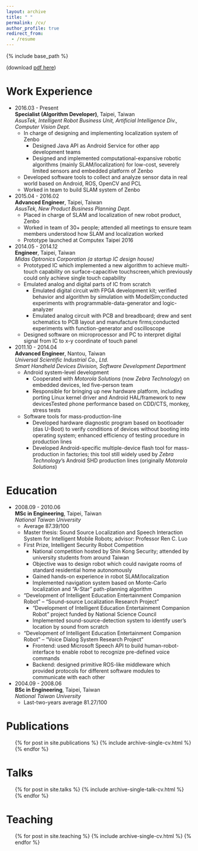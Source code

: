 ```yaml
---
layout: archive
title: " "
permalink: /cv/
author_profile: true
redirect_from:
  - /resume
---
```


{% include base_path %}

(download [pdf here](http://qiao-tw.github.io/files/cv_20171019.pdf))

Work Experience
======
* 2016.03 - Present  
  __Specialist (Algorithm Developer)__, Taipei, Taiwan  
  _AsusTek, Intelligent Robot Business Unit, Artificial Intelligence Div., Computer Vision Dept._
  * In charge of designing and implementing localization system of Zenbo
    * Designed Java API as Android Service for other app development teams
    * Designed and implemented computational-expansive robotic algorithms (mainly SLAM/localization) for low-cost, severely limited sensors and embedded platform of Zenbo
  * Developed software tools to collect and analyze sensor data in real world based on Android, ROS, OpenCV and PCL
  * Worked in team to build SLAM system of Zenbo
* 2015.04 - 2016.02  
  __Advanced Engineer__, Taipei, Taiwan  
  _AsusTek, New Product Business Planning Dept._
  * Placed in charge of SLAM and localization of new robot product, Zenbo
  * Worked in team of 30+ people; attended all meetings to ensure team members understood how SLAM and localization worked 
  * Prototype launched at Computex Taipei 2016
* 2014.05 - 2014.12  
  __Engineer__, Taipei, Taiwan  
  _Midas Optronics Corporation (a startup IC design house)_
  * Prototyped IC which implemented a new algorithm to achieve multi-touch capability on surface-capacitive touchscreen,which previously could only achieve single touch capability
  * Emulated analog and digital parts of IC from scratch 
    * Emulated digital circuit with FPGA development kit; verified behavior and algorithm by simulation with ModelSim;conducted experiments with programmable-data-generator and logic-analyzer
    * Emulated analog circuit with PCB and breadboard; drew and sent schematics to PCB layout and manufacture firms;conducted experiments with function-generator and oscilloscope
  * Designed software on microprocessor and PC to interpret digital signal from IC to x-y coordinate of touch panel  
* 2011.10 - 2014.04  
  __Advanced Engineer__, Nantou, Taiwan  
  _Universal Scientific Industrial Co., Ltd._  
  _Smart Handheld Devices Division, Software Development Department_
  * Android system-level development
    * Cooperated with _Motorola Solutions_ (now _Zebra Technology_) on embedded devices, led five-person team
    * Responsible for bringing up new hardware platform, including porting Linux kernel driver and Android HAL/framework to new devicesTested phone performance based on CDD/CTS, monkey, stress tests
  * Software tools for mass-production-line
    * Developed hardware diagnostic program based on bootloader (das U-Boot) to verify conditions of devices without booting into operating system; enhanced efficiency of testing procedure in production lines
    * Developed Android-specific multiple-device flash tool for mass-production in factories; this tool still widely used by _Zebra Technology_’s Android SHD production lines (originally _Motorola Solutions_)

Education
======
* 2008.09 - 2010.06  
  __MSc in Engineering__, Taipei, Taiwan  
  _National Taiwan University_
  * Average 87.39/100
  * Master thesis: Sound Source Localization and Speech Interaction System for Intelligent Mobile Robots; advisor: Professor Ren C. Luo
  * First Prize, Intelligent Security Robot Competition 
    * National competition hosted by Shin Kong Security; attended by university students from around Taiwan
    * Objective was to design robot which could navigate rooms of standard residential home autonomously 
    * Gained hands-on experience in robot SLAM/localization
    * Implemented navigation system based on Monte-Carlo localization and “A-Star” path-planning algorithm
  * “Development of Intelligent Education Entertainment Companion Robot” – “Sound-source Localization Research Project”
    * “Development of Intelligent Education Entertainment Companion Robot” project funded by National Science Council
    * Implemented sound-source-detection system to identify user’s location by sound from scratch
  * “Development of Intelligent Education Entertainment Companion Robot” – “Voice Dialog System Research Project”
    * Frontend: used Microsoft Speech API to build human-robot-interface to enable robot to recognize pre-defined voice commands
    * Backend: designed primitive ROS-like middleware which provided protocols for different software modules to communicate with each other
* 2004.09 - 2008.06  
  __BSc in Engineering__, Taipei, Taiwan  
  _National Taiwan University_  
  * Last-two-years average 81.27/100  

Publications
======
  <ul>{% for post in site.publications %}
    {% include archive-single-cv.html %}
  {% endfor %}</ul>

Talks
======
  <ul>{% for post in site.talks %}
    {% include archive-single-talk-cv.html %}
  {% endfor %}</ul>

Teaching
======
  <ul>{% for post in site.teaching %}
    {% include archive-single-cv.html %}
  {% endfor %}</ul>

